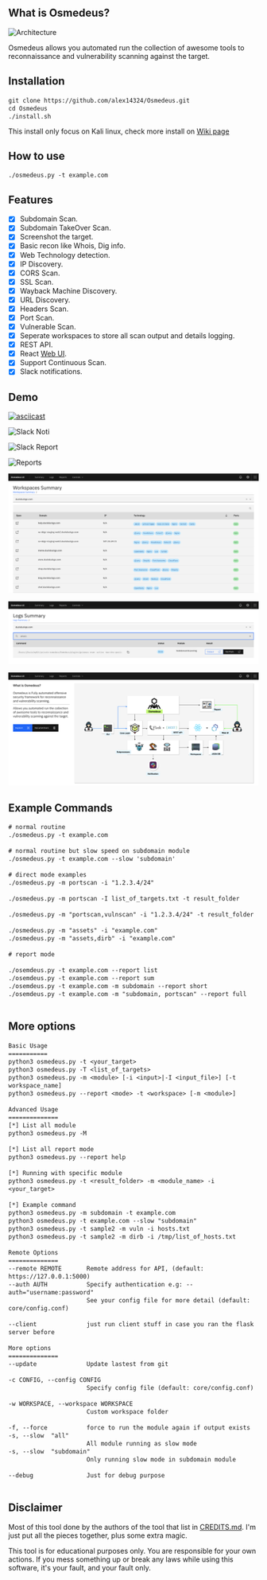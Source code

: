 
## What is Osmedeus?

![Architecture](https://raw.githubusercontent.com/j3ssie/Osmedeus/master/imgs/Osmedeus-architecture.png)

Osmedeus allows you automated run the collection of awesome tools to reconnaissance and vulnerability scanning against the target.

## Installation

```
git clone https://github.com/alex14324/Osmedeus.git
cd Osmedeus
./install.sh
```

This install only focus on Kali linux, check more install on [Wiki page](https://github.com/j3ssie/Osmedeus/wiki)

## How to use

```
./osmedeus.py -t example.com
```
## Features

- [x] Subdomain Scan.
- [x] Subdomain TakeOver Scan.
- [x] Screenshot the target.
- [x] Basic recon like Whois, Dig info.
- [x] Web Technology detection.
- [x] IP Discovery.
- [x] CORS Scan.
- [x] SSL Scan.
- [x] Wayback Machine Discovery.
- [x] URL Discovery.
- [x] Headers Scan.
- [x] Port Scan.
- [x] Vulnerable Scan.
- [x] Seperate workspaces to store all scan output and details logging.
- [x] REST API.
- [x] React [Web UI](https://github.com/j3ssie/Osmedeus/wiki/Web-UI).
- [x] Support Continuous Scan.
- [x] Slack notifications.

## Demo
[![asciicast](https://asciinema.org/a/230164.svg)](https://asciinema.org/a/230164)

![Slack Noti](https://raw.githubusercontent.com/j3ssie/Osmedeus/master/imgs/slack_noti.png)

![Slack Report](https://raw.githubusercontent.com/j3ssie/Osmedeus/master/imgs/slack_report.png)

![Reports](https://raw.githubusercontent.com/j3ssie/Osmedeus/master/imgs/osmedeus-report.png)

![Web UI 1](imgs/osmedeus-1.png)

![Web UI 3](imgs/osmedeus-3.png)

![Web UI 2](imgs/osmedeus-2.png)


## Example Commands

```
# normal routine
./osmedeus.py -t example.com

# normal routine but slow speed on subdomain module
./osmedeus.py -t example.com --slow 'subdomain'

# direct mode examples
./osmedeus.py -m portscan -i "1.2.3.4/24"

./osmedeus.py -m portscan -I list_of_targets.txt -t result_folder

./osmedeus.py -m "portscan,vulnscan" -i "1.2.3.4/24" -t result_folder

./osmedeus.py -m "assets" -i "example.com"
./osmedeus.py -m "assets,dirb" -i "example.com"

# report mode

./osemdeus.py -t example.com --report list
./osemdeus.py -t example.com --report sum
./osemdeus.py -t example.com -m subdomain --report short
./osemdeus.py -t example.com -m "subdomain, portscan" --report full


```

## More options

```
Basic Usage
===========
python3 osmedeus.py -t <your_target>
python3 osmedeus.py -T <list_of_targets>
python3 osmedeus.py -m <module> [-i <input>|-I <input_file>] [-t workspace_name]
python3 osmedeus.py --report <mode> -t <workspace> [-m <module>]

Advanced Usage
==============
[*] List all module
python3 osmedeus.py -M

[*] List all report mode
python3 osmedeus.py --report help

[*] Running with specific module
python3 osmedeus.py -t <result_folder> -m <module_name> -i <your_target>

[*] Example command
python3 osmedeus.py -m subdomain -t example.com
python3 osmedeus.py -t example.com --slow "subdomain"
python3 osmedeus.py -t sample2 -m vuln -i hosts.txt
python3 osmedeus.py -t sample2 -m dirb -i /tmp/list_of_hosts.txt

Remote Options
==============
--remote REMOTE       Remote address for API, (default: https://127.0.0.1:5000)
--auth AUTH           Specify authentication e.g: --auth="username:password"
                      See your config file for more detail (default: core/config.conf)

--client              just run client stuff in case you ran the flask server before

More options
==============
--update              Update lastest from git

-c CONFIG, --config CONFIG
                      Specify config file (default: core/config.conf)

-w WORKSPACE, --workspace WORKSPACE
                      Custom workspace folder

-f, --force           force to run the module again if output exists
-s, --slow  "all"
                      All module running as slow mode
-s, --slow  "subdomain"
                      Only running slow mode in subdomain module

--debug               Just for debug purpose


```

## Disclaimer

Most of this tool done by the authors of the tool that list in [CREDITS.md](https://github.com/j3ssie/Osmedeus/blob/master/CREDITS.md).
I'm just put all the pieces together, plus some extra magic.

This tool is for educational purposes only. You are responsible for your own actions. If you mess something up or break any laws while using this software, it's your fault, and your fault only.

